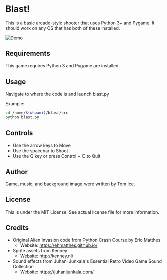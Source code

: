 # Blast!
This is a basic arcade-style shooter that uses Python 3+ and Pygame. It should work on any OS that has both of these installed.

![Demo](https://user-images.githubusercontent.com/8818630/41569153-a8451d60-7337-11e8-93f2-9ccff9da1985.gif)

## Requirements
This game requires Python 3 and Pygame are installed.

## Usage
Navigate to where the code is and launch blast.py

Example:

```bash
cd /home/$(whoami)/blast/src
python blast.py
```

## Controls
* Use the arrow keys to Move
* Use the spacebar to Shoot
* Use the Q key or press Control + C to Quit

## Author
Game, music, and background image were written by Tom Ice.

## License
This is under the MIT License. See actual license file for more information.

## Credits
* Original Alien Invasion code from Python Crash Course by Eric Matthes 
  * Website: https://ehmatthes.github.io/
* Sprite assets from Kenney 
  * Website: http://kenney.nl/
* Sound effects from Juhani Junkala's Essential Retro Video Game Sound Collection 
  * Website: https://juhanijunkala.com/
